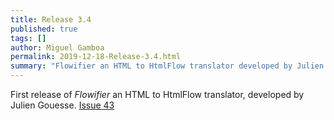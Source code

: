 ```yaml
---
title: Release 3.4
published: true
tags: []
author: Miguel Gamboa
permalink: 2019-12-18-Release-3.4.html
summary: "Flowifier an HTML to HtmlFlow translator developed by Julien Gouesse."
---
```


First release of _Flowifier_ an HTML to HtmlFlow translator, developed by Julien Gouesse. [Issue 43](https://github.com/xmlet/HtmlFlow/issues/43)
